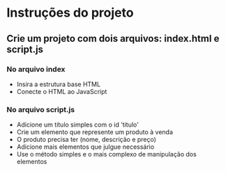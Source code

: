 # Instruções do projeto

## Crie um projeto com dois arquivos: index.html e script.js

### No arquivo index 
- Insira a estrutura base HTML 
- Conecte o HTML ao JavaScript

### No arquivo script.js 
- Adicione um título simples com o id 'titulo' 
- Crie um elemento que represente um produto à venda
- O produto precisa ter (nome, descrição e preço)
- Adicione mais elementos que julgue necessário
- Use o método simples e o mais complexo de manipulação dos elementos


